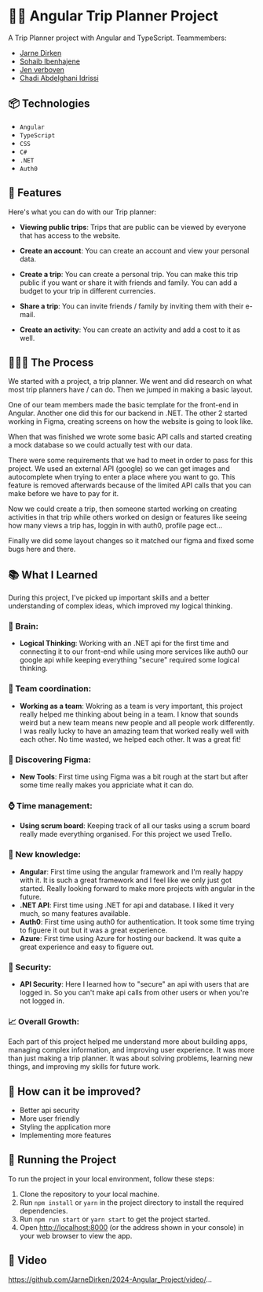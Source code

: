 ﻿# 🥷🏽 Angular Trip Planner Project

A Trip Planner project with Angular and TypeScript. Teammembers:

- [Jarne Dirken](https://github.com/jarnedirken)
- [Sohaib Ibenhajene](https://github.com/SohaibIbenhajene)
- [Jen verboven](https://github.com/jenverboven)
- [Chadi Abdelghani Idrissi](https://github.com/chadiai)

## 📦 Technologies

- `Angular`
- `TypeScript`
- `CSS`
- `C#`
- `.NET`
- `Auth0`

## 🦄 Features

Here's what you can do with our Trip planner:

- **Viewing public trips**: Trips that are public can be viewed by everyone that has access to the website.

- **Create an account**: You can create an account and view your personal data.

- **Create a trip**: You can create a personal trip. You can make this trip public if you want or share it with friends and family. You can add a budget to your trip in different currencies.

- **Share a trip**: You can invite friends / family by inviting them with their e-mail.

- **Create an activity**: You can create an activity and add a cost to it as well.

## 👩🏽‍🍳 The Process

We started with a project, a trip planner. We went and did research on what most trip planners have / can do. Then we jumped in making a basic layout.

One of our team members made the basic template for the front-end in Angular. Another one did this for our backend in .NET. The other 2 started working in Figma, creating screens on how the website is going to look like.

When that was finished we wrote some basic API calls and started creating a mock database so we could actually test with our data.

There were some requirements that we had to meet in order to pass for this project. We used an external API (google) so we can get images and autocomplete when trying to enter a place where you want to go. This feature is removed afterwards because of the limited API calls that you can make before we have to pay for it.

Now we could create a trip, then someone started working on creating activities in that trip while others worked on design or features like seeing how many views a trip has, loggin in with auth0, profile page ect...

Finally we did some layout changes so it matched our figma and fixed some bugs here and there.

## 📚 What I Learned

During this project, I've picked up important skills and a better understanding of complex ideas, which improved my logical thinking.

### 🧠 Brain:

- **Logical Thinking**: Working with an .NET api for the first time and connecting it to our front-end while using more services like auth0 our google api while keeping everything "secure" required some logical thinking.

### 📏 Team coordination:

- **Working as a team**: Wokring as a team is very important, this project really helped me thinking about being in a team. I know that sounds weird but a new team means new people and all people work differently. I was really lucky to have an amazing team that worked really well with each other. No time wasted, we helped each other. It was a great fit!

### 🎨 Discovering Figma:

- **New Tools**: First time using Figma was a bit rough at the start but after some time really makes you appriciate what it can do.

### ⌚ Time management:

- **Using scrum board**: Keeping track of all our tasks using a scrum board really made everything organised. For this project we used Trello.

### 📓 New knowledge:

- **Angular**: First time using the angular framework and I'm really happy with it. It is such a great framework and I feel like we only just got started. Really looking forward to make more projects with angular in the future.
- **.NET API**: First time using .NET for api and database. I liked it very much, so many features available.
- **Auth0**: First time using auth0 for authentication. It took some time trying to figuere it out but it was a great experience.
- **Azure**: First time using Azure for hosting our backend. It was quite a great experience and easy to figuere out.

### 🎡 Security:

- **API Security**: Here I learned how to "secure" an api with users that are logged in. So you can't make api calls from other users or when you're not logged in.

### 📈 Overall Growth:

Each part of this project helped me understand more about building apps, managing complex information, and improving user experience. It was more than just making a trip planner. It was about solving problems, learning new things, and improving my skills for future work.

## 💭 How can it be improved?

- Better api security
- More user friendly
- Styling the application more
- Implementing more features

## 🚦 Running the Project

To run the project in your local environment, follow these steps:

1. Clone the repository to your local machine.
2. Run `npm install` or `yarn` in the project directory to install the required dependencies.
3. Run `npm run start` or `yarn start` to get the project started.
4. Open [http://localhost:8000](http://localhost:8000) (or the address shown in your console) in your web browser to view the app.

## 🍿 Video

https://github.com/JarneDirken/2024-Angular_Project/video/...

